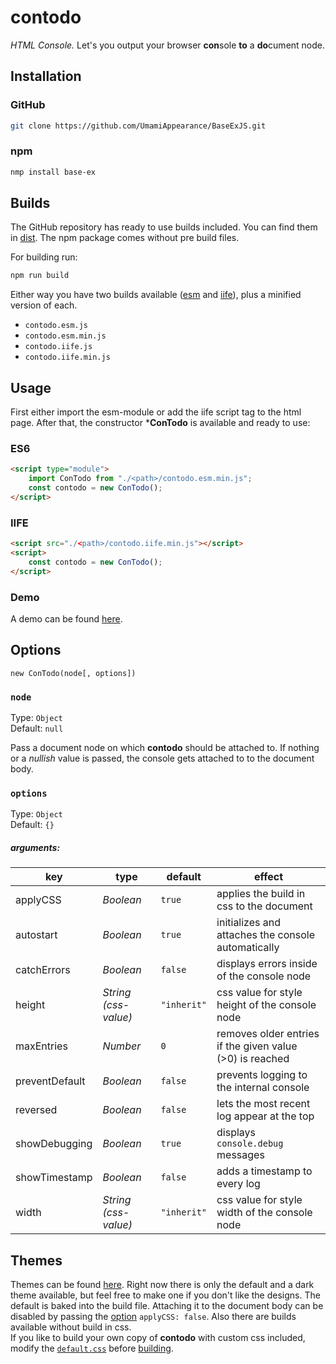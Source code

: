 # contodo
_HTML Console._ Let's you output your browser **con**sole **to** a **do**cument node.

## Installation
### GitHub
```sh
git clone https://github.com/UmamiAppearance/BaseExJS.git
```

### npm
```sh
nmp install base-ex
```

## Builds
The GitHub repository has ready to use builds included. You can find them in [dist](https://github.com/UmamiAppearance/contodo/tree/main/dist). The npm package comes without pre build files. 

For building run:

```sh
npm run build
```

Either way you have two builds available ([esm](https://developer.mozilla.org/en-US/docs/Web/JavaScript/Guide/Modules) and [iife](https://developer.mozilla.org/en-US/docs/Glossary/IIFE)), plus a minified version of each. 
* ``contodo.esm.js``
* ``contodo.esm.min.js``
* ``contodo.iife.js``
* ``contodo.iife.min.js``


## Usage
First either import the esm-module or add the iife script tag to the html page. After that, the constructor ***ConTodo** is available and ready to use:

### ES6
```html
<script type="module">
    import ConTodo from "./<path>/contodo.esm.min.js";
    const contodo = new ConTodo();
</script>
```

### IIFE
```html
<script src="./<path>/contodo.iife.min.js"></script>
<script>
    const contodo = new ConTodo();
</script>
```
### Demo
A demo can be found [here](https://umamiappearance.github.io/contodo/examples/demo.html).

## Options
`new ConTodo(node[, options])`

### `node`
Type: `Object`  
Default: `null`  

Pass a document node on which **contodo** should be attached to. If nothing or a _nullish_ value is passed, the console gets attached to to the document body.


### `options`
Type: `Object`  
Default: `{}`  

##### arguments:
| key            | type                 | default     | effect                                                   |
| -------------- | -------------------- | ----------- | -------------------------------------------------------- |
| applyCSS       | _Boolean_            | `true`      | applies the build in css to the document                 |
| autostart      | _Boolean_            | `true`      | initializes and attaches the console automatically       |
| catchErrors    | _Boolean_            | `false`     | displays errors inside of the console node               |
| height         | _String (css-value)_ | `"inherit"` | css value for style height of the console node           |
| maxEntries     | _Number_             | `0`         | removes older entries if the given value (>0) is reached |
| preventDefault | _Boolean_            | `false`     | prevents logging to the internal console                 |
| reversed       | _Boolean_            | `false`     | lets the most recent log appear at the top               |
| showDebugging  | _Boolean_            | `true`      | displays `console.debug` messages                        |
| showTimestamp  | _Boolean_            | `false`     | adds a timestamp to every log                            |
| width          | _String (css-value)_ | `"inherit"` | css value for style width of the console node            |


## Themes
Themes can be found [here](./themes/). Right now there is only the default and a dark theme available, but feel free to make one if you don't like the designs. The default is baked into the build file. Attaching it to the document body can be disabled by passing the [option](#options-1) `applyCSS: false`. Also there are builds available without build in css.  
If you like to build your own copy of **contodo** with custom css included, modify the [`default.css`](./themes/default.css) before [building](#builds).

